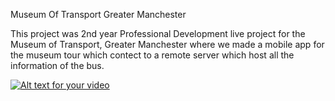 Museum Of Transport Greater Manchester

This project was 2nd year Professional Development live project for the Museum of Transport, Greater Manchester where we made a mobile app for the museum tour which contect to a remote server which host all the information of the bus.


[![Alt text for your video](https://youtu.be/sKEgzZ8BT-8/0.jpg)](https://youtu.be/sKEgzZ8BT-8)
